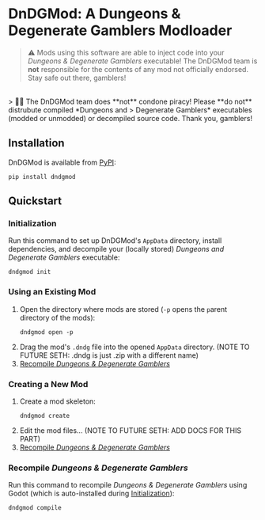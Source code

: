# DnDGMod: A Dungeons & Degenerate Gamblers Modloader
> ⚠️ Mods using this software are able to inject code into your *Dungeons & Degenerate Gamblers* executable!
> The DnDGMod team is **not** responsible for the contents of any mod not officially endorsed. Stay safe out there, 
> gamblers!
<br>
> 🏴‍☠️ The DnDGMod team does **not** condone piracy! Please **do not** distrubute compiled *Dungeons and 
> Degenerate Gamblers* executables (modded or unmodded) or decompiled source code. Thank you, gamblers!

## Installation
DnDGMod is available from [PyPI](https://pypi.org/project/dndgmod/):
```
pip install dndgmod
```

## Quickstart
### Initialization
Run this command to set up DnDGMod's `AppData` directory, install dependencies, and decompile your (locally stored) 
*Dungeons and Degenerate Gamblers* executable:
```
dndgmod init
```

### Using an Existing Mod
1. Open the directory where mods are stored (`-p` opens the `p`arent directory of the mods):<br>
    ```
    dndgmod open -p
    ```
2. Drag the mod's `.dndg` file into the opened `AppData` directory.
(NOTE TO FUTURE SETH: .dndg is just .zip with a different name)
3. [Recompile *Dungeons & Degenerate Gamblers*](#recompile-dungeons-degenerate-gamblers)

### Creating a New Mod
1. Create a mod skeleton:<br>
   ```
   dndgmod create
   ```
2. Edit the mod files... (NOTE TO FUTURE SETH: ADD DOCS FOR THIS PART)
3. [Recompile *Dungeons & Degenerate Gamblers*](#recompile-dungeons-degenerate-gamblers)

### Recompile *Dungeons & Degenerate Gamblers*
Run this command to recompile *Dungeons & Degenerate Gamblers* using Godot (which is auto-installed during 
[Initialization](#initialization)):
```
dndgmod compile
```